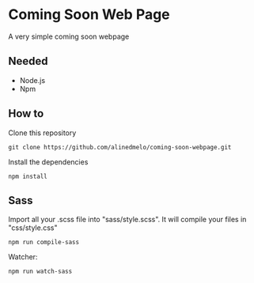 # Coming Soon Web Page
A very simple coming soon webpage 

## Needed

- Node.js 
- Npm

## How to

Clone this repository
```
git clone https://github.com/alinedmelo/coming-soon-webpage.git
```

Install the dependencies 
```
npm install
```

## Sass

Import all your .scss file into "sass/style.scss". It will compile your files in "css/style.css"

```
npm run compile-sass
``` 

Watcher:
```
npm run watch-sass
```
